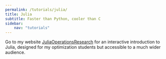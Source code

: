 ```yaml
---
permalink: /tutorials/julia/
title: Julia
subtitle: Faster than Python, cooler than C
sidebar:
    nav: "tutorials"
---
```


Go to my website [JuliaOperationsResearch](https://gdalle.github.io/JuliaOperationsResearch/) for an interactive introduction to Julia, designed for my optimization students but accessible to a much wider audience.